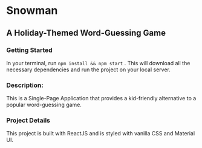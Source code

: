 # Snowman

## A Holiday-Themed Word-Guessing Game

### Getting Started

In your terminal, run ```npm install && npm start``` . This will download all the necessary dependencies and run the project on your local server.

### Description:
This is a Single-Page Application that provides a kid-friendly alternative to a popular word-guessing game. 

### Project Details
This project is built with ReactJS and is styled with vanilla CSS and Material UI. 

